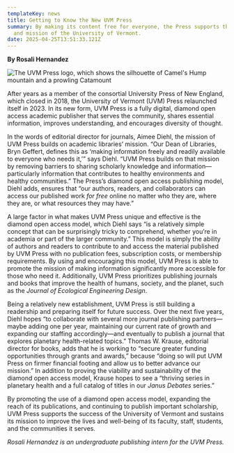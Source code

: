 ```yaml
---
templateKey: news
title: Getting to Know the New UVM Press
summary: By making its content free for everyone, the Press supports the success
  and mission of the University of Vermont.
date: 2025-04-25T13:51:33.121Z
---
```

**B﻿y Rosali Hernandez**

![The UVM Press logo, which shows the silhouette of Camel's Hump mountain and a prowling Catamount](assets/uvmpress_horiz-g-3-x-1.5.png)

After years as a member of the consortial University Press of New England, which closed in 2018, the University of Vermont (UVM) Press relaunched itself in 2023. In its new form, UVM Press is a fully digital, diamond open access academic publisher that serves the community, shares essential information, improves understanding, and encourages diversity of thought.

In the words of editorial director for journals, Aimee Diehl, the mission of UVM Press builds on academic libraries’ mission. “Our Dean of Libraries, Bryn Geffert, defines this as ‘making information freely and readily available to everyone who needs it,’” says Diehl. “UVM Press builds on that mission by removing barriers to sharing scholarly knowledge and information—particularly information that contributes to healthy environments and healthy communities.” The Press’s diamond open access publishing model, Diehl adds, ensures that “our authors, readers, and collaborators can access our published work *for free* online no matter who they are, where they are, or what resources they may have.”

A large factor in what makes UVM Press unique and effective is the diamond open access model, which Diehl says “is a relatively simple concept that can be surprisingly tricky to comprehend, whether you’re in academia or part of the larger community.” This model is simply the ability of authors and readers to contribute to and access the material published by UVM Press with no publication fees, subscription costs, or membership requirements. By using and encouraging this model, UVM Press is able to promote the mission of making information significantly more accessible for those who need it. Additionally, UVM Press prioritizes publishing journals and books that improve the health of humans, society, and the planet, such as the *Journal of Ecological Engineering Design*. 

Being a relatively new establishment, UVM Press is still building a readership and preparing itself for future success. Over the next five years, Diehl hopes “to collaborate with several more journal publishing partners—maybe adding one per year, maintaining our current rate of growth and expanding our staffing accordingly—and eventually to publish a journal that explores planetary health-related topics.” Thomas W. Krause, editorial director for books, adds that he is working to “secure greater funding opportunities through grants and awards,” because “doing so will put UVM Press on firmer financial footing and allow us to better advance our mission.” In addition to proving the viability and sustainability of the diamond open access model, Krause hopes to see a “thriving series in planetary health and a full catalog of titles in our *Janus Debates* series.”

By promoting the use of a diamond open access model, expanding the reach of its publications, and continuing to publish important scholarship, UVM Press supports the success of the University of Vermont and sustains its mission to improve the lives and well-being of its faculty, staff, students, and the communities it serves. 

*Rosali Hernandez is an undergraduate publishing intern for the UVM Press.*